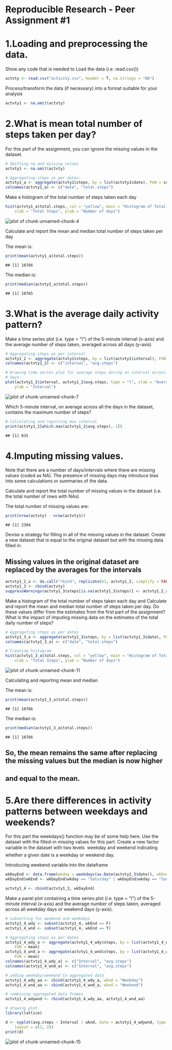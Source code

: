 Reproducible Research - Peer Assignment #1 
========================================================

1.Loading and preprocessing the data. 
=====================================
Show any code that is needed to
Load the data (i.e. read.csv())
    

```r
actvty <- read.csv("activity.csv", header = T, na.strings = "NA")
```

Process/transform the data (if necessary) into a format suitable for your analysis

```r
actvty1 <- na.omit(actvty)
```


2.What is mean total number of steps taken per day? 
==================================================
For this part of the assignment, you can ignore the missing values in the dataset.


```r
# Omitting na and missing values
actvty1 <- na.omit(actvty)

# Aggregating steps as per dates:
actvty1_a <- aggregate(actvty1$steps, by = list(actvty1$date), FUN = sum)
colnames(actvty1_a) <- c("date", "total.steps")
```


Make a histogram of the total number of steps taken each day

```r
hist(actvty1_a$total.steps, col = "yellow", main = "Histogram of Total Steps", 
    xlab = "Total Steps", ylab = "Number of days")
```

![plot of chunk unnamed-chunk-4](figure/unnamed-chunk-4.png) 

Calculate and report the mean and median total number of steps taken per day

The mean is:

```r
print(mean(actvty1_a$total.steps))
```

```
## [1] 10766
```

The median is:

```r
print(median(actvty1_a$total.steps))
```

```
## [1] 10765
```


3.What is the average daily activity pattern?
============================================
Make a time series plot (i.e. type = "l") of the 5-minute interval (x-axis) and the average number of steps taken, averaged across all days (y-axis)


```r
# Aggregating steps as per interval
actvty1_2 <- aggregate(actvty1$steps, by = list(actvty1$interval), FUN = mean)
colnames(actvty1_2) <- c("interval", "avg.steps")

# Drawing time series plot for average steps during an interval across all
# days:
plot(actvty1_2$interval, actvty1_2$avg.steps, type = "l", xlab = "Average Steps", 
    ylab = "Interval")
```

![plot of chunk unnamed-chunk-7](figure/unnamed-chunk-7.png) 


Which 5-minute interval, on average across all the days in the dataset, contains the maximum number of steps?

```r
# Calculating and reporting max interval
print(actvty1_2[which.max(actvty1_2$avg.steps), 1])
```

```
## [1] 835
```


4.Imputing missing values. 
==========================
Note that there are a number of days/intervals where there are missing values (coded as NA). The presence of missing days may introduce bias into some calculations or summaries of the data.

Calculate and report the total number of missing values in the dataset (i.e. the total number of rows with NAs)

The total number of missing values are:

```r
print(nrow(actvty) - nrow(actvty1))
```

```
## [1] 2304
```

Devise a strategy for filling in all of the missing values in the dataset. Create a new dataset that is equal to the original dataset but with the missing data filled in.

Missing values in the original dataset are replaced by the averages for the intervals
-------------------------------------------------------------------------------------

```r
actvty1_2_a <- do.call("rbind", replicate(61, actvty1_2, simplify = FALSE))
actvty1_3 <- cbind(actvty)
suppressWarnings(actvty1_3$steps[is.na(actvty1_3$steps)] <- actvty1_2_a$avg.steps)
```

Make a histogram of the total number of steps taken each day and Calculate and report the mean and median total number of steps taken per day. Do these values differ from the estimates from the first part of the assignment? What is the impact of imputing missing data on the estimates of the total daily number of steps?

```r
# Aggregating steps as per dates
actvty1_3_a <- aggregate(actvty1_3$steps, by = list(actvty1_3$date), FUN = sum)
colnames(actvty1_3_a) <- c("date", "total.steps")

# Creating histogram
hist(actvty1_3_a$total.steps, col = "yellow", main = "Histogram of Total Steps", 
    xlab = "Total Steps", ylab = "Number of days")
```

![plot of chunk unnamed-chunk-11](figure/unnamed-chunk-11.png) 

Calculating and reporting mean and median

The mean is:

```r
print(mean(actvty1_3_a$total.steps))
```

```
## [1] 10766
```

The median is:

```r
print(median(actvty1_3_a$total.steps))
```

```
## [1] 10766
```

So, the mean remains the same after replacing the missing values but the median is now higher 
---------------------------------------------------------------------------------------------
and equal to the mean.
---------------------
5.Are there differences in activity patterns between weekdays and weekends?
==========================================================================
For this part the weekdays() function may be of some help here. Use the dataset with the filled-in missing values for this part.
Create a new factor variable in the dataset with two levels  weekday and weekend indicating whether a given date is a weekday or weekend day.

Introducing weekend variable into the dataframe

```r
wkDayEnd <- data.frame(wkday = weekdays(as.Date(actvty1_3$date)), wkEnd = "")
wkDayEnd$wkEnd <- wkDayEnd$wkday == "Saturday" | wkDayEnd$wkday == "Sunday"

actvty1_4 <- cbind(actvty1_3, wkDayEnd)
```

Make a panel plot containing a time series plot (i.e. type = "l") of the 5-minute interval (x-axis) and the average number of steps taken, averaged across all weekday days or weekend days (y-axis).

```r
# subsetting for weekend and weekdays
actvty1_4_wdy <- subset(actvty1_4, wkEnd == F)
actvty1_4_wnd <- subset(actvty1_4, wkEnd == T)

# Aggregating steps as per dates
actvty1_4_wdy_a <- aggregate(actvty1_4_wdy$steps, by = list(actvty1_4_wdy$interval), 
    FUN = mean)
actvty1_4_wnd_a <- aggregate(actvty1_4_wnd$steps, by = list(actvty1_4_wnd$interval), 
    FUN = mean)
colnames(actvty1_4_wdy_a) <- c("Interval", "avg.steps")
colnames(actvty1_4_wnd_a) <- c("Interval", "avg.steps")

# adding weekday/weekend to aggregated data
actvty1_4_wdy_aa <- cbind(actvty1_4_wdy_a, wknd = "Weekday")
actvty1_4_wnd_aa <- cbind(actvty1_4_wnd_a, wknd = "Weekend")

# combining aggregated data frames
actvty1_4_wdywnd <- rbind(actvty1_4_wdy_aa, actvty1_4_wnd_aa)

# drawing plot
library(lattice)

d <- xyplot(avg.steps ~ Interval | wknd, data = actvty1_4_wdywnd, type = "l", 
    layout = c(1, 2))
print(d)
```

![plot of chunk unnamed-chunk-15](figure/unnamed-chunk-15.png) 



